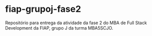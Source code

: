 # fiap-grupoj-fase2
Repositório para entrega da atividade da fase 2 do MBA de Full Stack Development da FIAP, grupo J da turma MBA5SCJO.
